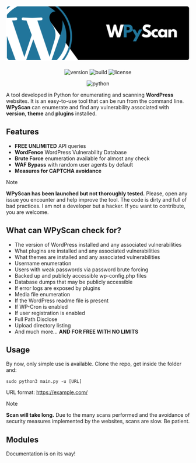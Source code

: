 ![WPyScan](/img/wpyscan_banner.png)
---
<div align="center">

![version](https://img.shields.io/badge/version-1.0.0-blue)
![build](https://img.shields.io/badge/build-passing-green)
![license](https://img.shields.io/badge/license-GPLv3-lightgrey)

![python](https://img.shields.io/badge/Python-3.12-FFDA4A.svg?style=flat&logo=python&logoColor=white&labelColor=blue)

</div>

A tool developed in Python for enumerating and scanning **WordPress** websites. It is an easy-to-use tool that can be run from the command line. **WPyScan** can enumerate and find any vulnerability associated with **version**, **theme** and **plugins** installed.

## Features
- **FREE UNLIMITED** API queries
- **WordFence** WordPress Vulnerability Database
- **Brute Force** enumeration available for almost any check
- **WAF Bypass** with random user agents by default
- **Measures for CAPTCHA avoidance**

> [!NOTE]
> **WPyScan has been launched but not thoroughly tested.** Please, open any issue you encounter and help improve the tool. The code is dirty and full of bad practices. I am not a developer but a hacker. If you want to contribute, you are welcome.

## What can WPyScan check for?
- The version of WordPress installed and any associated vulnerabilities
- What plugins are installed and any associated vulnerabilities
- What themes are installed and any associated vulnerabilities
- Username enumeration
- Users with weak passwords via password brute forcing
- Backed up and publicly accessible wp-config.php files
- Database dumps that may be publicly accessible
- If error logs are exposed by plugins
- Media file enumeration
- If the WordPress readme file is present
- If WP-Cron is enabled
- If user registration is enabled
- Full Path Disclose
- Upload directory listing
- And much more... **AND FOR FREE WITH NO LIMITS**

## Usage

By now, only simple use is available. Clone the repo, get inside the folder and:

```
sudo python3 main.py -u [URL]
```

URL format: https://example.com/

> [!NOTE]
> **Scan will take long.** Due to the many scans performed and the avoidance of security measures implemented by the websites, scans are slow. Be patient.

## Modules

Documentation is on its way! 
